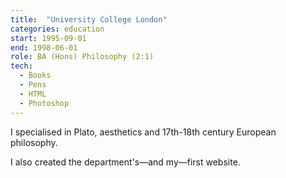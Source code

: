 ```yaml
---
title:  "University College London"
categories: education
start: 1995-09-01
end: 1998-06-01
role: BA (Hons) Philosophy (2:1)
tech: 
  - Books
  - Pens
  - HTML
  - Photoshop
---
```

I specialised in Plato, aesthetics and 17th-18th century European philosophy.

I also created the department's—and my—first website.